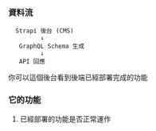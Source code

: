 
### 資料流

```
  Strapi 後台 (CMS) 
         ↓
   GraphQL Schema 生成
         ↓
   API 回應
```

你可以這個後台看到後端已經部署完成的功能



### 它的功能

1. 已經部署的功能是否正常運作